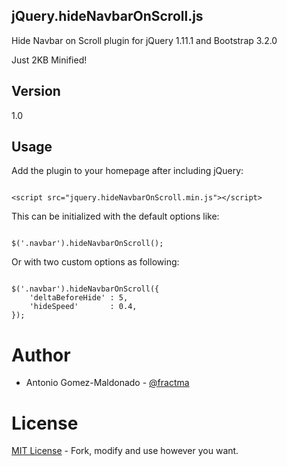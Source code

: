 ## jQuery.hideNavbarOnScroll.js

Hide Navbar on Scroll plugin for jQuery 1.11.1 and Bootstrap 3.2.0

Just 2KB Minified!

## Version

1.0

## Usage

Add the plugin to your homepage after including jQuery:

```

<script src="jquery.hideNavbarOnScroll.min.js"></script>

```

This can be initialized with the default options like:

```

$('.navbar').hideNavbarOnScroll();

```

Or with two custom options as following:

```

$('.navbar').hideNavbarOnScroll({
	'deltaBeforeHide' : 5,
	'hideSpeed'       : 0.4,
});

```

# Author

- Antonio Gomez-Maldonado - [@fractma](https://twitter.com/fractma)

# License

[MIT License](http://opensource.org/licenses/MIT) - Fork, modify and use however you want.
